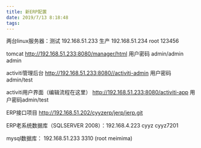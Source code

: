 ```yaml
---
title: 新ERP配置
date: 2019/7/13 8:18:48
tags:
---
```



两台linux服务器：测试 192.168.51.233  生产 192.168.51.234 root 123456

  


  


tomcat <http://192.168.51.233:8080/manager/html> 用户密码 admin/admin admin

activiti管理后台 <http://192.168.51.233:8080//activiti-admin> 用户密码 admin/test

activiti用户界面（编辑流程在这里） <http://192.168.51.233:8080/activiti-app> 用户密码admin/test

  


ERP接口项目 <http://192.168.51.202/cyyzerp/jerp/jerp.git>

  


ERP老系统数据库（SQLSERVER 2008）：192.168.4.223 cyyz cyyz7201

mysql数据库： 192.168.51.233 3310 (root meimima)
